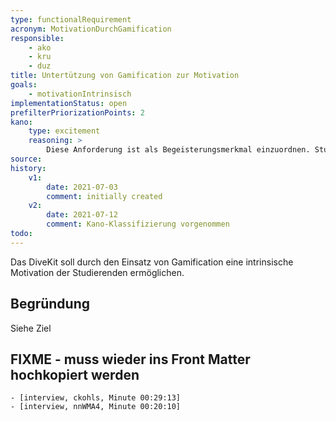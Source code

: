 ```yaml
---
type: functionalRequirement
acronym: MotivationDurchGamification
responsible: 
    - ako
    - kru
    - duz
title: Untertützung von Gamification zur Motivation
goals: 
    - motivationIntrinsisch
implementationStatus: open
prefilterPriorizationPoints: 2
kano:
    type: excitement
    reasoning: >
        Diese Anforderung ist als Begeisterungsmerkmal einzuordnen. Studierenden würde ein Fehlen nicht auffallen. Ein Vorhandensein könnte positiv aufgefasst werden.
source:
history:
    v1:
        date: 2021-07-03
        comment: initially created
    v2:
        date: 2021-07-12
        comment: Kano-Klassifizierung vorgenommen
todo: 
---
```


Das DiveKit soll durch den Einsatz von Gamification eine intrinsische Motivation der Studierenden ermöglichen.

## Begründung

Siehe Ziel

## FIXME - muss wieder ins Front Matter hochkopiert werden
    - [interview, ckohls, Minute 00:29:13]
    - [interview, nnWMA4, Minute 00:20:10]
